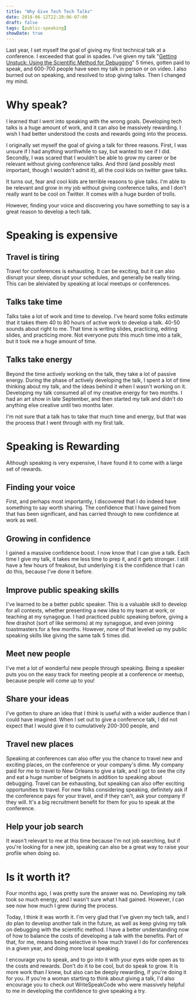 ```yaml
---
title: "Why Give Tech Tech Talks"
date: 2018-06-12T22:20:06-07:00
draft: false
tags: [public-speaking]
showDate: true
---
```

Last year, I set myself the goal of giving my first technical talk at a conference. I exceeded that goal in spades. I've given my talk "[Getting Unstuck: Using the Scientific Method for Debugging](https://tech.taymor.io/talks)" 5 times, gotten paid to speak, and 600-700 people have seen my talk in person or on video. I also burned out on speaking, and resolved to stop giving talks. Then I changed my mind.

# Why speak?
I learned that I went into speaking with the wrong goals. Developing tech talks is a huge amount of work, and it can also be massively rewarding. I wish I had better understood the costs and rewards going into the process.

I originally set myself the goal of giving a talk for three reasons. First, I was unsure if I had anything worthwhile to say, but wanted to see if I did. Secondly, I was scared that I wouldn't be able to grow my career or be relevant without giving conference talks. And third (and possibly most important, though I wouldn't admit it), all the cool kids on twitter gave talks.

It turns out, fear and cool kids are terrible reasons to give talks. I'm able to be relevant and grow in my job without giving conference talks, and I don't really want to be cool on Twitter. It comes with a huge burden of trolls.

However, finding your voice and discovering you have something to say is a great reason to develop a tech talk.

# Speaking is expensive
## Travel is tiring
Travel for conferences is exhausting. It can be exciting, but it can also disrupt your sleep, disrupt your schedules, and generally be really tiring. This can be aleiviated by speaking at local meetups or conferences.

## Talks take time
Talks take a lot of work and time to develop. I've heard some folks estimate that it takes them 40 to 80 hours of active work to develop a talk. 40-50 sounds about right to me. That time is writing slides, practicing, editing slides, and practicing more. Not everyone puts this much time into a talk, but it took me a huge amount of time.

## Talks take energy
Beyond the time actively working on the talk, they take a lot of passive energy. During the phase of actively developing the talk, I spent a lot of time thinking about my talk, and the ideas behind it when I wasn't working on it. Developing my talk consumed all of my creative energy for two months. I had an art show in late September, and then started my talk and didn't do anything else creative until two months later.

I'm not sure that a talk has to take that much time and energy, but that was the process that I went through with my first talk.

# Speaking is Rewarding
Although speaking is very expensive, I have found it to come with a large set of rewards.

## Finding your voice
First, and perhaps most importantly, I discovered that I do indeed have something to say worth sharing. The confidence that I have gained from that has been significant, and has carried through to new confidence at work as well.

## Growing in confidence
I gained a massive confidence boost. I now know that I can give a talk. Each time I give my talk, it takes me less time to prep it, and it gets stronger. I still have a few hours of freakout, but underlying it is the confidence that I can do this, because I've done it before.

## Improve public speaking skills
I've learned to be a better public speaker. This is a valuable skill to develop for all contexts, whether presenting a new idea to my team at work, or teaching at my synagogue. I had practiced public speaking before, giving a few drashot (sort of like sermons) at my synagogue, and even joining toastmasters for a few months. However, none of that leveled up my public speaking skills like giving the same talk 5 times did.

## Meet new people
I've met a lot of wonderful new people through speaking. Being a speaker puts you on the easy track for meeting people at a conference or meetup, because people will come up to you!

## Share your ideas
I've gotten to share an idea that I think is useful with a wider audience than I could have imagined. When I set out to give a conference talk, I did not expect that I would give it to cumulatively 200-300 people, and 

## Travel new places
Speaking at conferences can also offer you the chance to travel new and exciting places, on the conference or your company's dime. My company paid for me to travel to New Orleans to give a talk, and I got to see the city and eat a huge number of beignets in addition to speaking about debugging. Travel can be exhausting, but speaking can also offer exciting opportunities to travel. For new folks considering speaking, definitely ask if the conference pays for your travel, and if they can't, ask your company if they will. It's a big recruitment benefit for them for you to speak at the conference.

## Help your job search
It wasn't relevant to me at this time because I'm not job searching, but if you're looking for a new job, speaking can also be a great way to raise your profile when doing so.

# Is it worth it?

Four months ago, I was pretty sure the answer was no. Developing my talk took so much energy, and I wasn't sure what I had gained. However, I can see now how much I grew during the process. 

Today, I think it was worth it. I'm very glad that I've given my tech talk, and I do plan to develop another talk in the future, as well as keep giving my talk on debugging with the scientific method. I have a better understanding now of how to balance the costs of developing a talk with the benefits. Part of that, for me, means being selective in how much travel I do for conferences in a given year, and doing more local speaking.

I encourage you to speak, and to go into it with your eyes wide open as to the costs and rewards. Don't do it to be cool, but do speak to grow. It is more work than I knew, but also can be deeply rewarding, if you're doing it for you. If you're a woman starting to think about giving a talk, I'd also encourage you to check out WriteSpeakCode who were massively helpful to me in developing the confidence to give speaking a try.
